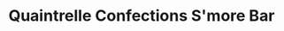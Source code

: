 ---
title: "Quaintrelle Confections S'more Bar"
url: /cincinnati/quaintrelle-confections-smore-bar/
shop: Süßwaren
---